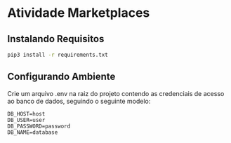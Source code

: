 # Atividade Marketplaces
## Instalando Requisitos
```bash
pip3 install -r requirements.txt
```
## Configurando Ambiente
Crie um arquivo .env na raiz do projeto contendo as credenciais de acesso ao banco de dados, seguindo o seguinte modelo:
```
DB_HOST=host
DB_USER=user
DB_PASSWORD=password
DB_NAME=database
```